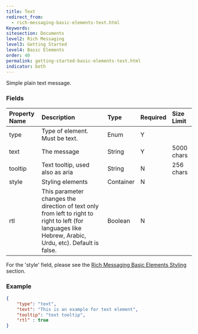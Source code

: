 ```yaml
---
title: Text
redirect_from:
  - rich-messaging-basic-elements-text.html
Keywords:
sitesection: Documents
level2: Rich Messaging
level3: Getting Started
level4: Basic Elements
order: 40
permalink: getting-started-basic-elements-text.html
indicator: both
---
```


Simple plain text message.

### Fields

| Property Name | Description | Type | Required | Size Limit |
| :--- | :--- | :--- | :--- | :--- |
| type | Type of element. Must be text. | Enum | Y | |
| text | The message | String | Y | 5000 chars |
| tooltip | Text tooltip, used also as aria | String | N | 256 chars |
| style | Styling elements  | Container | N | |
| rtl | This parameter changes the direction of text only from left to right to right to left (for languages like Hebrew, Arabic, Urdu, etc). Default is false. | Boolean | N | |

For the 'style' field, please see the [Rich Messaging Basic Elements Styling](rich-messaging-styling.html) section.

### Example

```json
{
	"type": "text",
	"text": "This is an example for text element",
	"tooltip": "text tooltip",
	"rtl" : true
}
```
